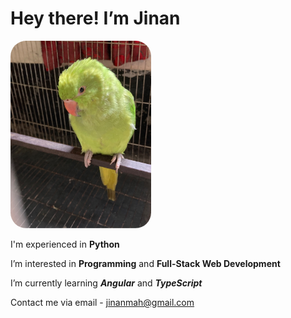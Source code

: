 # Hey there! I’m Jinan

<img src="titin.jpg" alt="Parrot-Pet: TItin" height="300" style="border-radius: 25px">

 I'm experienced in **Python**

 I’m interested in **Programming** and **Full-Stack Web Development**
 
 I’m currently learning ***Angular*** and ***TypeScript***
 
 Contact me via email - jinanmah@gmail.com
